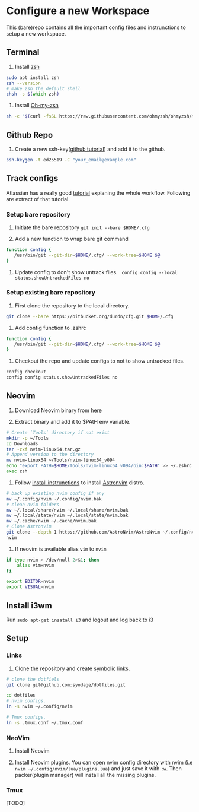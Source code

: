 # Configure a new Workspace

This (bare)repo contains all the important config files and instrunctions to setup a new workspace.

## Terminal 

1. Install [zsh]()

```zsh
sudo apt install zsh
zsh --version
# make zsh the default shell
chsh -s $(which zsh)
```

1. Install [Oh-my-zsh](https://ohmyz.sh/#install)

```zsh
sh -c "$(curl -fsSL https://raw.githubusercontent.com/ohmyzsh/ohmyzsh/master/tools/install.sh)"
```

## Github Repo

1. Create a new ssh-key([github tutorial](https://docs.github.com/en/authentication/connecting-to-github-with-ssh/generating-a-new-ssh-key-and-adding-it-to-the-ssh-agent#generating-a-new-ssh-key)) and add it to the github.

```sh
ssh-keygen -t ed25519 -C "your_email@example.com"
```

## Track configs 

Atlassian has a really good [tutorial](https://www.atlassian.com/git/tutorials/dotfiles) explaning the whole workflow. Following are extract of that tutorial.

### Setup bare repository

1. Initiate the bare repository 
`git init --bare $HOME/.cfg`

1. Add a new function to wrap bare git command
```zsh
function config {
   /usr/bin/git --git-dir=$HOME/.cfg/ --work-tree=$HOME $@
}
```

1. Update config to don't show untrack files. 
` config config --local status.showUntrackedFiles no`

### Setup existing bare repository

1. First clone the repository to the local directory. 

```zsh
git clone --bare https://bitbucket.org/durdn/cfg.git $HOME/.cfg
```

1. Add config function to .zshrc

```zsh
function config {
   /usr/bin/git --git-dir=$HOME/.cfg/ --work-tree=$HOME $@
}
```

1. Checkout the repo and update configs to not to show untracked files.

```zsh
config checkout
config config status.showUntrackedFiles no 
```
## Neovim

1. Download Neovim binary from [here](https://neovim.io/) 

1. Extract binary and add it to $PAtH env variable.

```sh
# Create `Tools` directory if not exist
mkdir -p ~/Tools
cd Downloads
tar -zxf nvim-linux64.tar.gz
# Append version to the directory
mv nvim-linux64 ~/Tools/nvim-linux64_v094
echo "export PATH=$HOME/Tools/nvim-linux64_v094/bin:$PATH" >> ~/.zshrc
exec zsh
```

1. Follow [install instrunctions](https://docs.astronvim.com/#%EF%B8%8F-installation) to install [Astronvim]() distro.

```sh
# back up existing nvim config if any
mv ~/.config/nvim ~/.config/nvim.bak
# clean nvim folders
mv ~/.local/share/nvim ~/.local/share/nvim.bak
mv ~/.local/state/nvim ~/.local/state/nvim.bak
mv ~/.cache/nvim ~/.cache/nvim.bak
# Clone Astronvim
git clone --depth 1 https://github.com/AstroNvim/AstroNvim ~/.config/nvim
nvim
```

1. If neovim is available alias `vim` to `nvim` 

```sh
if type nvim > /dev/null 2>&1; then
    alias vim=nvim
fi

export EDITOR=nvim
export VISUAL=nvim
```

## Install i3wm

Run `sudo apt-get insatall i3` and logout and log back to i3
## Setup

### Links

1. Clone the repository and create symbolic links.

```sh
# clone the dotfiels
git clone git@github.com:syodage/dotfiles.git

cd dotfiles
# nvim configs.
ln -s nvim ~/.config/nvim

# Tmux configs.
ln -s .tmux.conf ~/.tmux.conf
```

### NeoVim

1. Install Neovim

1. Install Neovim plugins. You can open nvim config directory with nvim (i.e `nvim ~/.config/nvim/lua/plugins.lua`) and just save it with `:w`.
   Then packer(plugin manager) will install all the missing plugins.

### Tmux

[TODO]
